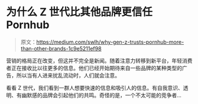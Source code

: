 # 为什么 Z 世代比其他品牌更信任 Pornhub

> 原文：<https://medium.com/swlh/why-gen-z-trusts-pornhub-more-than-other-brands-1c9e5211ef98>

营销的格局正在改变，但这并不完全是新闻。随着注意力转移到新平台，年轻消费者正在接收比以往更多的信息。他们已经开始期待来自一些品牌的某种类型的广告，所以当有人进来扰乱流动时，人们就会注意。

看看 Z 世代，我们看到一群人想要快速的信息和吸引人的信息。有自我意识、透明、有幽默感的品牌会引起他们的共鸣。奇怪的是，一个不太可能的竞争者…